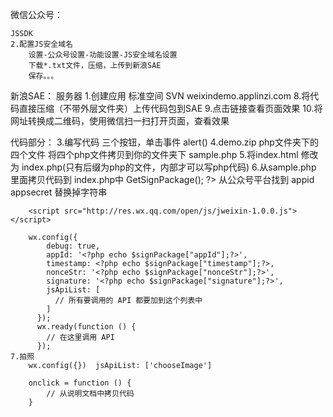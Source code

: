 微信公众号：

	JSSDK
	2.配置JS安全域名
		设置-公众号设置-功能设置-JS安全域名设置
		下载*.txt文件，压缩，上传到新浪SAE
		保存。。。


新浪SAE：
	服务器
	1.创建应用 标准空间 SVN
		weixindemo.applinzi.com
	8.将代码直接压缩（不带外层文件夹）上传代码包到SAE
	9.点击链接查看页面效果
	10.将网址转换成二维码，使用微信扫一扫打开页面，查看效果


代码部分：
	3.编写代码
		三个按钮，单击事件 alert()
	4.demo.zip php文件夹下的四个文件
		将四个php文件拷贝到你的文件夹下
		sample.php
	5.将index.html 修改为 index.php(只有后缀为php的文件，内部才可以写php代码)
	6.从sample.php 里面拷贝代码到 index.php中
		<?php
			require_once "jssdk.php";
			$jssdk = new JSSDK("yourAppID", "yourAppSecret");
			$signPackage = $jssdk->GetSignPackage();
			?>
		从公众号平台找到 appid appsecret 替换掉字符串
	
		<script src="http://res.wx.qq.com/open/js/jweixin-1.0.0.js"></script>
	
		wx.config({
		    debug: true,
		    appId: '<?php echo $signPackage["appId"];?>',
		    timestamp: <?php echo $signPackage["timestamp"];?>,
		    nonceStr: '<?php echo $signPackage["nonceStr"];?>',
		    signature: '<?php echo $signPackage["signature"];?>',
		    jsApiList: [
		      // 所有要调用的 API 都要加到这个列表中
		    ]
		  });
		  wx.ready(function () {
		    // 在这里调用 API
		  });
	7.拍照
		wx.config({})  jsApiList: ['chooseImage']
	
		onclick = function () {
			// 从说明文档中拷贝代码
		}


